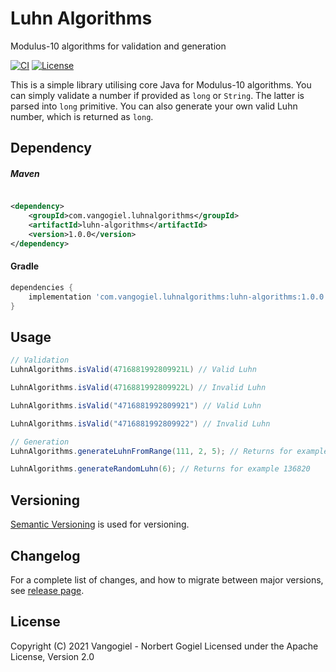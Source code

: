 # Luhn Algorithms

Modulus-10 algorithms for validation and generation

[![CI](https://github.com/vangogiel/luhn-algorithms/actions/workflows/build.yml/badge.svg?branch=main)](https://github.com/vangogiel/luhn-algorithms/actions/workflows/build.yml)
[![License](https://img.shields.io/badge/License-Apache%202.0-brightgreen.svg)](https://opensource.org/licenses/Apache-2.0)

This is a simple library utilising core Java for Modulus-10 algorithms. You can simply validate a number if provided as `long` or `String`. The latter is parsed into `long` primitive. You can also generate your own valid Luhn number,
which is returned as `long`.

## Dependency

##### Maven

```xml

<dependency>
    <groupId>com.vangogiel.luhnalgorithms</groupId>
    <artifactId>luhn-algorithms</artifactId>
    <version>1.0.0</version>
</dependency>
```

#### Gradle

```groovy
dependencies {
    implementation 'com.vangogiel.luhnalgorithms:luhn-algorithms:1.0.0'
}
```

## Usage

```java
// Validation
LuhnAlgorithms.isValid(4716881992809921L) // Valid Luhn

LuhnAlgorithms.isValid(4716881992809922L) // Invalid Luhn

LuhnAlgorithms.isValid("4716881992809921") // Valid Luhn

LuhnAlgorithms.isValid("4716881992809922") // Invalid Luhn

// Generation
LuhnAlgorithms.generateLuhnFromRange(111, 2, 5); // Returns for example 14233

LuhnAlgorithms.generateRandomLuhn(6); // Returns for example 136820
```

## Versioning

[Semantic Versioning](http://semver.org/) is used for versioning. 

## Changelog

For a complete list of changes, and how to migrate between major versions, see [release page](https://github.com/vangogiel/luhn-algorithms/releases). 

## License
Copyright (C) 2021 Vangogiel - Norbert Gogiel
Licensed under the Apache License, Version 2.0